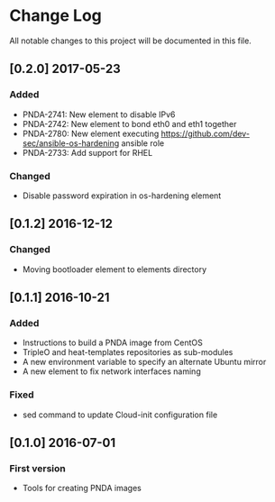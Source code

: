# Change Log
All notable changes to this project will be documented in this file.

## [0.2.0] 2017-05-23
### Added
- PNDA-2741: New element to disable IPv6
- PNDA-2742: New element to bond eth0 and eth1 together
- PNDA-2780: New element executing https://github.com/dev-sec/ansible-os-hardening ansible role
- PNDA-2733: Add support for RHEL 

### Changed
- Disable password expiration in os-hardening element

## [0.1.2] 2016-12-12
### Changed
- Moving bootloader element to elements directory

## [0.1.1] 2016-10-21
### Added
- Instructions to build a PNDA image from CentOS
- TripleO and heat-templates repositories as sub-modules
- A new environment variable to specify an alternate Ubuntu mirror
- A new element to fix network interfaces naming

### Fixed
- sed command to update Cloud-init configuration file

## [0.1.0] 2016-07-01
### First version
- Tools for creating PNDA images
